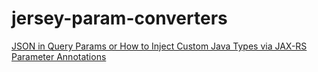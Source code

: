 # jersey-param-converters
[JSON in Query Params or How to Inject Custom Java Types via JAX-RS Parameter Annotations](http://blog.dejavu.sk/2014/02/11/inject-custom-java-types-via-jax-rs-parameter-annotations/)
